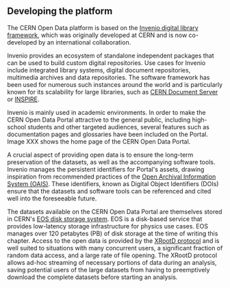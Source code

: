 ## Developing the platform

The CERN Open Data platform is based on the [Invenio digital library framework](http://inveniosoftware.org/), which was originally developed at CERN and is now co-developed by an international collaboration.

Invenio provides an ecosystem of standalone independent packages that can be used to build custom digital repositories. Use cases for Invenio include integrated library systems, digital document repositories, multimedia archives and data repositories. The software framework has been used for numerous such instances around the world and is particularly known for its scalability for large libraries, such as [CERN Document Server](http://cds.cern.ch/) or [INSPIRE](http://inspirehep.net/).

Invenio is mainly used in academic environments. In order to make the CERN Open Data Portal attractive to the general public, including high-school students and other targeted audiences, several features such as documentation pages and glossaries have been included on the Portal. Image XXX shows the home page of the CERN Open Data Portal.

A crucial aspect of providing open data is to ensure the long-term preservation of the datasets, as well as the accompanying software tools. Invenio manages the persistent identifiers for Portal's assets, drawing inspiration from recommended practices of the [Open Archival Information System (OAIS)](https://en.wikipedia.org/wiki/Open_Archival_Information_System). These identifiers, known as Digital Object Identifiers (DOIs) ensure that the datasets and software tools can be referenced and cited well into the foreseeable future.

The datasets available on the CERN Open Data Portal are themselves stored in CERN's [EOS disk storage system](https://eos.web.cern.ch/). EOS is a disk-based service that provides low-latency storage infrastructure for physics use cases. EOS manages over 120 petabytes (PB) of disk storage at the time of writing this chapter. Access to the open data is provided by the [XRootD protocol](http://xrootd.org/) and is well suited to situations with many concurrent users, a significant fraction of random data access, and a large rate of file opening. The XRootD protocol allows ad-hoc streaming of necessary portions of data during an analysis, saving potential users of the large datasets from having to preemptively download the complete datasets before starting an analysis.
